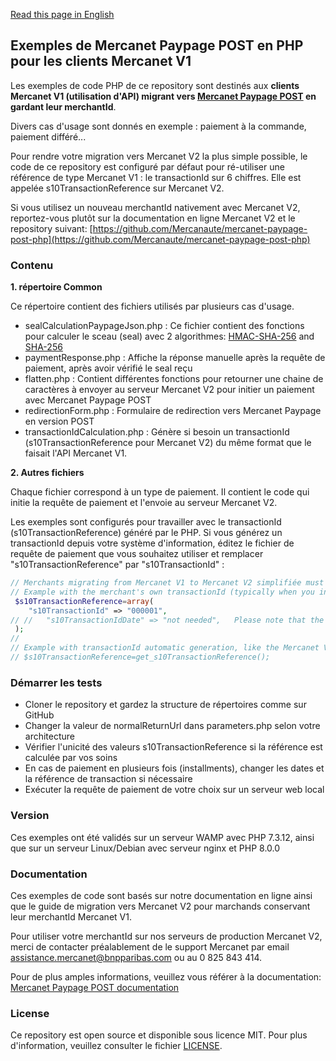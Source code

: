 [Read this page in English](README.md)

## Exemples de Mercanet Paypage POST en PHP pour les clients Mercanet V1

Les exemples de code PHP de ce repository sont destinés aux **clients Mercanet V1 (utilisation d'API) migrant vers [Mercanet Paypage POST](https://documentation.mercanet.bnpparibas.net/index.php?title=Connecteur_POST) en gardant leur merchantId**.

Divers cas d'usage sont donnés en exemple : paiement à la commande, paiement différé...

Pour rendre votre migration vers Mercanet V2 la plus simple possible, le code de ce repository est configuré par défaut pour ré-utiliser une référence de type Mercanet V1 : le transactionId sur 6 chiffres. Elle est appelée s10TransactionReference sur Mercanet V2.

Si vous utilisez un nouveau merchantId nativement avec Mercanet V2, reportez-vous plutôt sur la documentation en ligne Mercanet V2 et le repository suivant: [https://github.com/Mercanaute/mercanet-paypage-post-php](https://github.com/Mercanaute/mercanet-paypage-post-php)


### Contenu

 **1. répertoire Common**

Ce répertoire contient des fichiers utilisés par plusieurs cas d'usage.

- sealCalculationPaypageJson.php : Ce fichier contient des fonctions pour calculer le sceau (seal) avec 2 algorithmes: [HMAC-SHA-256](https://documentation.mercanet.bnpparibas.net/index.php?title=Connecteur_POST#Outil_de_calcul_de_la_signature) and [SHA-256](https://documentation.mercanet.bnpparibas.net/index.php?title=Connecteur_POST#Outil_de_calcul_de_la_signature)
- paymentResponse.php : Affiche la réponse manuelle après la requête de paiement, après avoir vérifié le seal reçu
- flatten.php : Contient différentes fonctions pour retourner une chaine de caractères à envoyer au serveur Mercanet V2 pour initier un paiement avec Mercanet Paypage POST
- redirectionForm.php : Formulaire de redirection vers Mercanet Paypage en version POST
- transactionIdCalculation.php : Génère si besoin un transactionId (s10TransactionReference pour Mercanet V2) du même format que le faisait l'API Mercanet V1.

 **2. Autres fichiers**

Chaque fichier correspond à un type de paiement. Il contient le code qui initie la requête de paiement et l'envoie au serveur Mercanet V2.

Les exemples sont configurés pour travailler avec le transactionId (s10TransactionReference) généré par le PHP. Si vous générez un transactionId depuis votre système d'information, éditez le fichier de requête de paiement que vous souhaitez utiliser et remplacer "s10TransactionReference" par "s10TransactionId" :

```php
// Merchants migrating from Mercanet V1 to Mercanet V2 simplifiée must provide a transactionId. This easily done below. (second example used as default).
// Example with the merchant's own transactionId (typically when you increment Ids from your database)
 $s10TransactionReference=array(
    "s10TransactionId" => "000001",
// //   "s10TransactionIdDate" => "not needed",   Please note that the date is not needed, Mercanet server will apply its date.
 );
//
// Example with transactionId automatic generation, like the Mercanet V1 API was doing.
// $s10TransactionReference=get_s10TransactionReference();
```

### Démarrer les tests

- Cloner le repository et gardez la structure de répertoires comme sur GitHub
- Changer la valeur de normalReturnUrl dans parameters.php selon votre architecture
- Vérifier l'unicité des valeurs s10TransactionReference si la référence est calculée par vos soins
- En cas de paiement en plusieurs fois (installments), changer les dates et la référence de transaction si nécessaire
- Exécuter la requête de paiement de votre choix sur un serveur web local

### Version

Ces exemples ont été validés sur un serveur WAMP avec PHP 7.3.12,
ainsi que sur un serveur Linux/Debian avec serveur nginx et PHP 8.0.0

### Documentation

Ces exemples de code sont basés sur notre documentation en ligne ainsi que le guide de migration vers Mercanet V2 pour marchands conservant leur merchantId Mercanet V1.

Pour utiliser votre merchantId sur nos serveurs de production Mercanet V2, merci de contacter préalablement de le support Mercanet par email [assistance.mercanet@bnpparibas.com](mailto:assistance.mercanet@bnpparibas.com) ou au 0 825 843 414.

Pour de plus amples informations, veuillez vous référer à la documentation: [Mercanet Paypage POST documentation](https://documentation.mercanet.bnpparibas.net/index.php?title=Connecteur_POST)

### License

Ce repository est open source et disponible sous licence MIT. Pour plus d'information, veuillez consulter le fichier [LICENSE](LICENSE).
